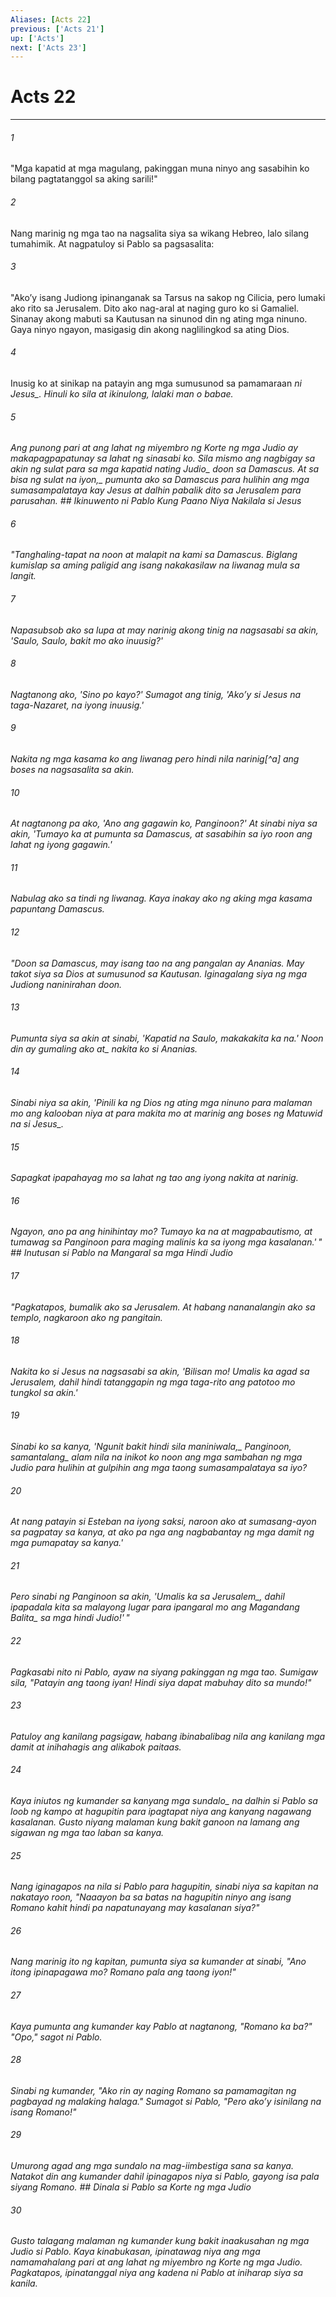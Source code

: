 ```yaml
---
Aliases: [Acts 22]
previous: ['Acts 21']
up: ['Acts']
next: ['Acts 23']
---
```

# Acts 22

***






















###### 1 










"Mga kapatid at mga magulang, pakinggan muna ninyo ang sasabihin ko bilang pagtatanggol sa aking sarili!" 





















###### 2 










Nang marinig ng mga tao na nagsalita siya sa wikang Hebreo, lalo silang tumahimik. At nagpatuloy si Pablo sa pagsasalita: 





















###### 3 










"Akoʼy isang Judiong ipinanganak sa Tarsus na sakop ng Cilicia, pero lumaki ako rito sa Jerusalem. Dito ako nag-aral at naging guro ko si Gamaliel. Sinanay akong mabuti sa Kautusan na sinunod din ng ating mga ninuno. Gaya ninyo ngayon, masigasig din akong naglilingkod sa ating Dios. 





















###### 4 










Inusig ko at sinikap na patayin ang mga sumusunod sa pamamaraan <i class="trans-change">ni Jesus_. Hinuli ko sila at ikinulong, lalaki man o babae. 





















###### 5 










Ang punong pari at ang lahat ng miyembro ng Korte ng mga Judio ay makapagpapatunay sa lahat ng sinasabi ko. Sila mismo ang nagbigay sa akin ng sulat para sa mga kapatid <i class="trans-change">nating Judio_ doon sa Damascus. <i class="trans-change">At sa bisa ng sulat na iyon,_ pumunta ako sa Damascus para hulihin ang mga sumasampalataya kay Jesus at dalhin pabalik dito sa Jerusalem para parusahan. ## Ikinuwento ni Pablo Kung Paano Niya Nakilala si Jesus 





















###### 6 










"Tanghaling-tapat na noon at malapit na kami sa Damascus. Biglang kumislap sa aming paligid ang isang nakakasilaw na liwanag mula sa langit. 





















###### 7 










Napasubsob ako sa lupa at may narinig akong tinig na nagsasabi sa akin, 'Saulo, Saulo, bakit mo ako inuusig?' 





















###### 8 










Nagtanong ako, 'Sino po kayo?' Sumagot ang tinig, 'Akoʼy si Jesus na taga-Nazaret, na iyong inuusig.' 





















###### 9 










Nakita ng mga kasama ko ang liwanag pero hindi nila narinig[^a] ang boses na nagsasalita sa akin. 





















###### 10 










At nagtanong pa ako, 'Ano ang gagawin ko, Panginoon?' At sinabi niya sa akin, 'Tumayo ka at pumunta sa Damascus, at sasabihin sa iyo roon ang lahat ng iyong gagawin.' 





















###### 11 










Nabulag ako sa tindi ng liwanag. Kaya inakay ako ng aking mga kasama papuntang Damascus. 





















###### 12 










"Doon sa Damascus, may isang tao na ang pangalan ay Ananias. May takot siya sa Dios at sumusunod sa Kautusan. Iginagalang siya ng mga Judiong naninirahan doon. 





















###### 13 










Pumunta siya sa akin at sinabi, 'Kapatid na Saulo, makakakita ka na.' Noon din ay <i class="trans-change">gumaling ako at_ nakita ko si Ananias. 





















###### 14 










Sinabi niya sa akin, 'Pinili ka ng Dios ng ating mga ninuno para malaman mo ang kalooban niya at para makita mo at marinig ang boses ng Matuwid <i class="trans-change">na si Jesus_. 





















###### 15 










Sapagkat ipapahayag mo sa lahat ng tao ang iyong nakita at narinig. 





















###### 16 










Ngayon, ano pa ang hinihintay mo? Tumayo ka na at magpabautismo, at tumawag sa Panginoon para maging malinis ka sa iyong mga kasalanan.' " ## Inutusan si Pablo na Mangaral sa mga Hindi Judio 





















###### 17 










"Pagkatapos, bumalik ako sa Jerusalem. At habang nananalangin ako sa templo, nagkaroon ako ng pangitain. 





















###### 18 










Nakita ko si Jesus na nagsasabi sa akin, 'Bilisan mo! Umalis ka agad sa Jerusalem, dahil hindi tatanggapin ng mga taga-rito ang patotoo mo tungkol sa akin.' 





















###### 19 










Sinabi ko sa kanya, '<i class="trans-change">Ngunit bakit hindi sila maniniwala,_ Panginoon, <i class="trans-change">samantalang_ alam nila na inikot ko noon ang mga sambahan ng mga Judio para hulihin at gulpihin ang mga taong sumasampalataya sa iyo? 





















###### 20 










At nang patayin si Esteban na iyong saksi, naroon ako at sumasang-ayon sa pagpatay sa kanya, at ako pa nga ang nagbabantay ng mga damit ng mga pumapatay sa kanya.' 





















###### 21 










Pero sinabi ng Panginoon sa akin, 'Umalis ka <i class="trans-change">sa Jerusalem_, dahil ipapadala kita sa malayong lugar <i class="trans-change">para ipangaral mo ang Magandang Balita_ sa mga hindi Judio!' " 





















###### 22 










Pagkasabi nito ni Pablo, ayaw na siyang pakinggan ng mga tao. Sumigaw sila, "Patayin ang taong iyan! Hindi siya dapat mabuhay dito sa mundo!" 





















###### 23 










Patuloy ang kanilang pagsigaw, habang ibinabalibag nila ang kanilang mga damit at inihahagis ang alikabok paitaas. 





















###### 24 










Kaya iniutos ng kumander <i class="trans-change">sa kanyang mga sundalo_ na dalhin si Pablo sa loob ng kampo at hagupitin para ipagtapat niya ang kanyang nagawang kasalanan. Gusto niyang malaman kung bakit ganoon na lamang ang sigawan ng mga tao laban sa kanya. 





















###### 25 










Nang iginagapos na nila si Pablo para hagupitin, sinabi niya sa kapitan na nakatayo roon, "Naaayon ba sa batas na hagupitin ninyo ang isang Romano kahit hindi pa napatunayang may kasalanan siya?" 





















###### 26 










Nang marinig ito ng kapitan, pumunta siya sa kumander at sinabi, "Ano itong ipinapagawa mo? Romano pala ang taong iyon!" 





















###### 27 










Kaya pumunta ang kumander kay Pablo at nagtanong, "Romano ka ba?" "Opo," sagot ni Pablo. 





















###### 28 










Sinabi ng kumander, "Ako rin ay naging Romano sa pamamagitan ng pagbayad ng malaking halaga." Sumagot si Pablo, "Pero akoʼy isinilang na isang Romano!" 





















###### 29 










Umurong agad ang mga sundalo na mag-iimbestiga sana sa kanya. Natakot din ang kumander dahil ipinagapos niya si Pablo, gayong isa pala siyang Romano. ## Dinala si Pablo sa Korte ng mga Judio 





















###### 30 










Gusto talagang malaman ng kumander kung bakit inaakusahan ng mga Judio si Pablo. Kaya kinabukasan, ipinatawag niya ang mga namamahalang pari at ang lahat ng miyembro ng Korte ng mga Judio. Pagkatapos, ipinatanggal niya ang kadena ni Pablo at iniharap siya sa kanila.
